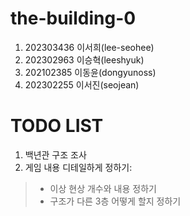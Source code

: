 # the-building-0
1. 202303436 이서희(lee-seohee)
2. 202302963 이승혁(leeshyuk)
3. 202102385 이동윤(dongyunoss)
4. 202302255 이서진(seojean)

# TODO LIST
1. 백년관 구조 조사
2. 게임 내용 디테일하게 정하기:
>  * 이상 현상 개수와 내용 정하기
>  * 구조가 다른 3층 어떻게 할지 정하기
